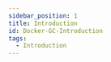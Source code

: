 ```yaml
---
sidebar_position: 1
title: Introduction
id: Docker-GC-Introduction
tags:
  - Introduction
---
```



